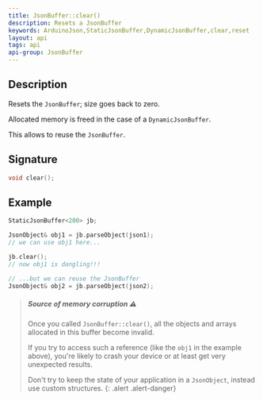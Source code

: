 ```yaml
---
title: JsonBuffer::clear()
description: Resets a JsonBuffer
keywords: ArduinoJson,StaticJsonBuffer,DynamicJsonBuffer,clear,reset
layout: api
tags: api
api-group: JsonBuffer
---
```


## Description

Resets the `JsonBuffer`; size goes back to zero.

Allocated memory is freed in the case of a `DynamicJsonBuffer`.

This allows to reuse the `JsonBuffer`.

## Signature

```c++
void clear();
```

## Example

```c++
StaticJsonBuffer<200> jb;

JsonObject& obj1 = jb.parseObject(json1);
// we can use obj1 here...

jb.clear();
// now obj1 is dangling!!!

// ...but we can reuse the JsonBuffer
JsonObject& obj2 = jb.parseObject(json2);
```

> ##### Source of memory corruption :warning:
>
> Once you called `JsonBuffer::clear()`, all the objects and arrays allocated in this buffer become invalid.
>
> If you try to access such a reference (like the `obj1` in the example above), you're likely to crash your device or at least get very unexpected results.
>
> Don't try to keep the state of your application in a `JsonObject`, instead use custom structures.
{: .alert .alert-danger}